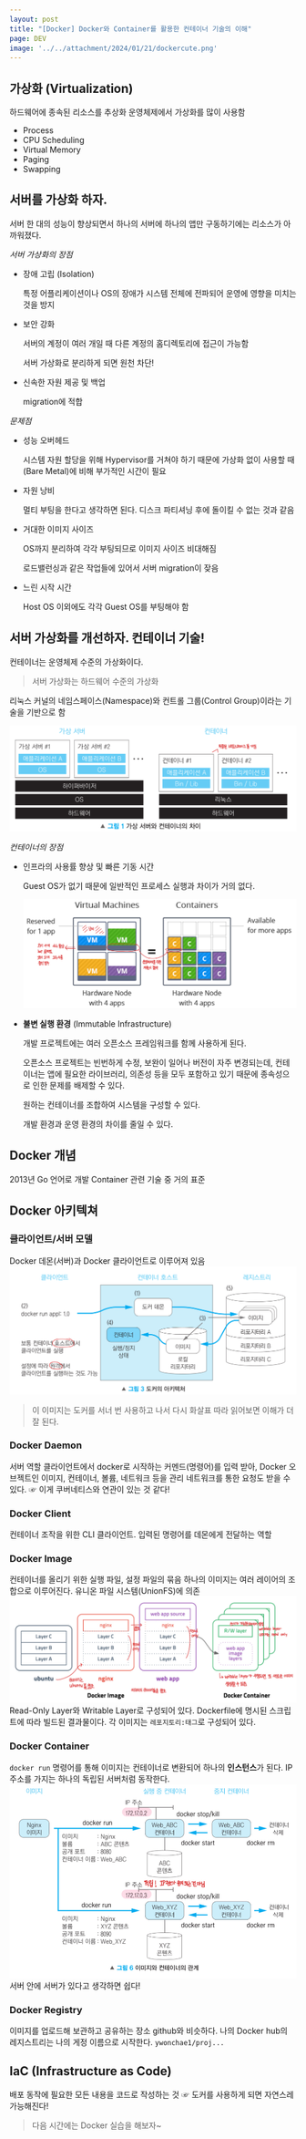 ```yaml
---
layout: post
title: "[Docker] Docker와 Container를 활용한 컨테이너 기술의 이해"
page: DEV
image: '../../attachment/2024/01/21/dockercute.png'
---
```


## 가상화 (Virtualization)
하드웨어에 종속된 리소스를 추상화
운영체제에서 가상화를 많이 사용함
- Process
- CPU Scheduling
- Virtual Memory
- Paging
- Swapping

## 서버를 가상화 하자.
서버 한 대의 성능이 향상되면서 하나의 서버에 하나의 앱만 구동하기에는 리소스가 아까워졌다.

*서버 가상화의 장점*
- 장애 고립 (Isolation)
    
    특정 어플리케이션이나 OS의 장애가 시스템 전체에 전파되어 운영에 영향을 미치는 것을 방지
- 보안 강화

    서버의 계정이 여러 개일 때 다른 계정의 홈디렉토리에 접근이 가능함
    
    서버 가상화로 분리하게 되면 원천 차단!
- 신속한 자원 제공 및 백업

    migration에 적합

*문제점*
- 성능 오버헤드

    시스템 자원 할당을 위해 Hypervisor를 거쳐야 하기 때문에 가상화 없이 사용할 때(Bare Metal)에 비해 부가적인 시간이 필요
- 자원 낭비

    멀티 부팅을 한다고 생각하면 된다. 디스크 파티셔닝 후에 돌이킬 수 없는 것과 같음
- 거대한 이미지 사이즈

    OS까지 분리하여 각각 부팅되므로 이미지 사이즈 비대해짐

    로드밸런싱과 같은 작업들에 있어서 서버 migration이 잦음
- 느린 시작 시간

    Host OS 이외에도 각각 Guest OS를 부팅해야 함

## 서버 가상화를 개선하자. 컨테이너 기술!

컨테이너는 운영체제 수준의 가상화이다.
> 서버 가상화는 하드웨어 수준의 가상화

리눅스 커널의 네임스페이스(Namespace)와 컨트롤 그룹(Control Group)이라는 기술을 기반으로 함

<img src='../attachment/2024/01/21/01container.jpeg'>

*컨테이너의 장점*
- 인프라의 사용률 향상 및 빠른 기동 시간

    Guest OS가 없기 때문에 일반적인 프로세스 실행과 차이가 거의 없다.

    <img src='../attachment/2024/01/21/02guestos.jpeg'>
- **불변 실행 환경** (Immutable Infrastructure)

    개발 프로젝트에는 여러 오픈소스 프레임워크를 함께 사용하게 된다.
    
    오픈소스 프로젝트는 빈번하게 수정, 보완이 일어나 버전이 자주 변경되는데, 컨테이너는 앱에 필요한 라이브러리, 의존성 등을 모두 포함하고 있기 때문에 종속성으로 인한 문제를 배제할 수 있다.

    원하는 컨테이너를 조합하여 시스템을 구성할 수 있다.

    개발 환경과 운영 환경의 차이를 줄일 수 있다.

## Docker 개념
2013년 Go 언어로 개발
Container 관련 기술 중 거의 표준

## Docker 아키텍쳐
### 클라이언트/서버 모델
Docker 데몬(서버)과 Docker 클라이언트로 이루어져 있음
<img src='../attachment/2024/01/21/03docker_architecture.jpeg'>
> 이 이미지는 도커를 서너 번 사용하고 나서 다시 화살표 따라 읽어보면 이해가 더 잘 된다.

### Docker Daemon
서버 역할
클라이언트에서 docker로 시작하는 커멘드(명령어)를 입력 받아, Docker 오브젝트인 이미지, 컨테이너, 볼륨, 네트워크 등을 관리
네트워크를 통한 요청도 받을 수 있다. ☞ 이게 쿠버네티스와 연관이 있는 것 같다!

### Docker Client
컨테이너 조작을 위한 CLI 클라이언트. 입력된 명령어를 데몬에게 전달하는 역할

### Docker Image
컨테이너를 올리기 위한 실행 파일, 설정 파일의 묶음
하나의 이미지는 여러 레이어의 조합으로 이루어진다.
유니온 파일 시스템(UnionFS)에 의존
<img src='../attachment/2024/01/21/04dockerimage.jpeg'>
Read-Only Layer와 Writable Layer로 구성되어 있다.
Dockerfile에 명시된 스크립트에 따라 빌드된 결과물이다.
각 이미지는 `레포지토리:태그`로 구성되어 있다.

### Docker Container
`docker run` 명령어를 통해 이미지는 컨테이너로 변환되어 하나의 **인스턴스**가 된다.
IP 주소를 가지는 하나의 독립된 서버처럼 동작한다.
<img src='../attachment/2024/01/21/05dockercontainer.jpeg'>
서버 안에 서버가 있다고 생각하면 쉽다!

### Docker Registry
이미지를 업로드해 보관하고 공유하는 장소
github와 비슷하다.
나의 Docker hub의 레지스트리는 나의 게정 이름으로 시작한다. `ywonchae1/proj...`

## IaC (Infrastructure as Code)
배포 동작에 필요한 모든 내용을 코드로 작성하는 것 ☞ 도커를 사용하게 되면 자연스레 가능해진다!

> 다음 시간에는 Docker 실습을 해보자~